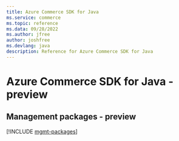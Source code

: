 ```yaml
---
title: Azure Commerce SDK for Java
ms.service: commerce
ms.topic: reference
ms.data: 09/28/2022
ms.author: jfree
author: joshfree
ms.devlang: java
description: Reference for Azure Commerce SDK for Java
---
```

# Azure Commerce SDK for Java - preview

## Management packages - preview
[!INCLUDE [mgmt-packages](commerce-mgmt-index.md)]